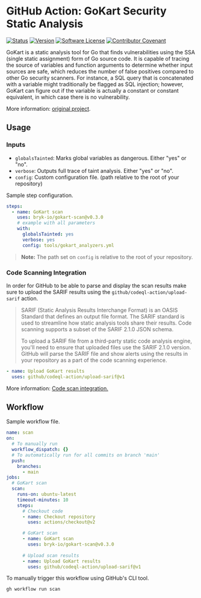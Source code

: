# GitHub Action: GoKart Security Static Analysis

[![Status](https://github.com/bryk-io/gokart-scan-action/actions/workflows/publish.yml/badge.svg)](https://github.com/bryk-io/gokart-scan-action/actions/workflows/publish.yml)
[![Version](https://img.shields.io/github/tag/bryk-io/gokart-scan-action.svg)](https://github.com/bryk-io/gokart-scan-action/releases)
[![Software License](https://img.shields.io/badge/license-BSD3-red.svg)](LICENSE)
[![Contributor Covenant](https://img.shields.io/badge/Contributor%20Covenant-v2.0-ff69b4.svg)](.github/CODE_OF_CONDUCT.md)

GoKart is a static analysis tool for Go that finds vulnerabilities using the SSA (single
static assignment) form of Go source code. It is capable of tracing the source of variables
and function arguments to determine whether input sources are safe, which reduces the number
of false positives compared to other Go security scanners. For instance, a SQL query that is
concatenated with a variable might traditionally be flagged as SQL injection; however, GoKart
can figure out if the variable is actually a constant or constant equivalent, in which case
there is no vulnerability.

More information: [original project](https://github.com/praetorian-inc/gokart).

## Usage

### Inputs

- `globalsTainted`: Marks global variables as dangerous. Either "yes" or "no".
- `verbose`: Outputs full trace of taint analysis. Either "yes" or "no".
- `config`: Custom configuration file. (path relative to the root of your repository)

Sample step configuration.

```yaml
steps:
  - name: GoKart scan
    uses: bryk-io/gokart-scan@v0.3.0
    # example with all parameters
    with:
      globalsTainted: yes
      verbose: yes
      config: tools/gokart_analyzers.yml
```

> __Note:__ The path set on `config` is relative to the root of your repository.

### Code Scanning Integration

In order for GitHub to be able to parse and display the scan results make sure to
upload the SARIF results using the `github/codeql-action/upload-sarif` action.

> SARIF (Static Analysis Results Interchange Format) is an OASIS Standard that defines an
> output file format. The SARIF standard is used to streamline how static analysis tools share
> their results. Code scanning supports a subset of the SARIF 2.1.0 JSON schema.
>
> To upload a SARIF file from a third-party static code analysis engine, you'll need to ensure
> that uploaded files use the SARIF 2.1.0 version. GitHub will parse the SARIF file and show
> alerts using the results in your repository as a part of the code scanning experience.

```yaml
- name: Upload GoKart results
  uses: github/codeql-action/upload-sarif@v1
```

More information: [Code scan integration.](https://docs.github.com/en/code-security/code-scanning/integrating-with-code-scanning/about-integration-with-code-scanning)

## Workflow

Sample workflow file.

```yaml
name: scan
on:
  # To manually run
  workflow_dispatch: {}
  # To automatically run for all commits on branch 'main'
  push:
    branches:
      - main
jobs:
  # GoKart scan
  scan:
    runs-on: ubuntu-latest
    timeout-minutes: 10
    steps:
      # Checkout code
      - name: Checkout repository
        uses: actions/checkout@v2

      # GoKart scan
      - name: GoKart scan
        uses: bryk-io/gokart-scan@v0.3.0
      
      # Upload scan results
      - name: Upload GoKart results
        uses: github/codeql-action/upload-sarif@v1
```

To manually trigger this workflow using GitHub's CLI tool.

```shell
gh workflow run scan
```
